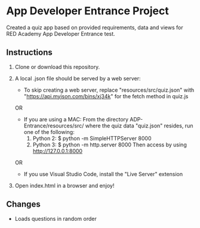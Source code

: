 # App Developer Entrance Project

Created a quiz app based on provided requirements, data and views for RED Academy App Developer Entrance test.

## Instructions

1. Clone or download this repository.
2. A local .json file should be served by a web server: 
      - To skip creating a web server, replace "resources/src/quiz.json" with "https://api.myjson.com/bins/xj34k" for the fetch method in quiz.js
      
      OR

      - If you are using a MAC: From the directory ADP-Entrance/resources/src/ where the quiz data "quiz.json" resides, run one of the following:
        1. Python 2: $ python -m SimpleHTTPServer 8000
        2. Python 3: $ python -m http.server 8000
        Then access by using http://127.0.0.1:8000

      OR

      - If you use Visual Studio Code, install the "Live Server" extension 

3. Open index.html in a browser and enjoy!


## Changes

- Loads questions in random order
